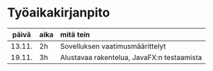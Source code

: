 # Työaikakirjanpito

| päivä | aika | mitä tein   |
| :----:|:-----| :-----|
|13.11.|2h | Sovelluksen vaatimusmäärittelyt|
|19.11.|3h | Alustavaa rakentelua, JavaFX:n testaamista |
